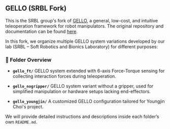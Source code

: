 ## GELLO (SRBL Fork)

This is the SRBL group's fork of [GELLO](https://wuphilipp.github.io/gello_site/), a general, low-cost, and intuitive teleoperation framework for robot manipulators. The original repository and documentation can be found [here](https://github.com/wuphilipp/gello_software).

In this fork, we organize multiple GELLO system variations developed by our lab (SRBL – Soft Robotics and Bionics Laboratory) for different purposes:

### 📁 Folder Overview

* **`gello_ft/`**
  GELLO system extended with 6-axis Force-Torque sensing for collecting interaction forces during teleoperation.

* **`gello_nogripper/`**
  GELLO system variant without a gripper, used for simplified manipulation or hardware setups lacking end-effectors.

* **`gello_youngjin/`**
  A customized GELLO configuration tailored for Youngjin Choi's project.

We will provide detailed instructions and descriptions inside each folder’s own `README.md`.


